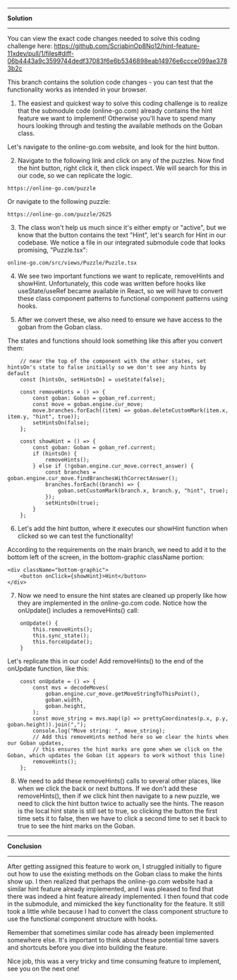 *******************
**Solution**
*******************

You can view the exact code changes needed to solve this coding challenge here: https://github.com/ScriabinOp8No12/hint-feature-11xdev/pull/1/files#diff-06b4443a9c3599744dedf37083f6e6b5346898eab14976e6ccce099ae3783b2c

This branch contains the solution code changes - you can test that the functionality works as intended in your browser.   

1. The easiest and quickest way to solve this coding challenge is to realize that the submodule code (online-go.com) already contains the hint feature we want to implement!  Otherwise you'll have to spend many hours looking through and testing the available methods on the Goban class.  

Let's navigate to the online-go.com website, and look for the hint button.

2. Navigate to the following link and click on any of the puzzles. Now find the hint button, right click it, then click inspect.  We will search for this in our code, so we can replicate the logic.

```
https://online-go.com/puzzle
```

Or navigate to the following puzzle:

```
https://online-go.com/puzzle/2625
```

3. The class won't help us much since it's either empty or "active", but we know that the button contains the text "Hint", let's search for Hint in our codebase.  We notice a file in our integrated submodule code that looks promising, "Puzzle.tsx": 

```
online-go.com/src/views/Puzzle/Puzzle.tsx
```

4. We see two important functions we want to replicate, removeHints and showHint.  Unfortunately, this code was written before hooks like useState/useRef became available in React, so we will have to convert these class component patterns to functional component patterns using hooks.  

5. After we convert these, we also need to ensure we have access to the goban from the Goban class.

The states and functions should look something like this after you convert them:

```
    // near the top of the component with the other states, set hintsOn's state to false initially so we don't see any hints by default
    const [hintsOn, setHintsOn] = useState(false); 

    const removeHints = () => {
        const goban: Goban = goban_ref.current;
        const move = goban.engine.cur_move;
        move.branches.forEach((item) => goban.deleteCustomMark(item.x, item.y, "hint", true));
        setHintsOn(false);
    };

    const showHint = () => {
        const goban: Goban = goban_ref.current;
        if (hintsOn) {
            removeHints();
        } else if (!goban.engine.cur_move.correct_answer) {
            const branches = goban.engine.cur_move.findBranchesWithCorrectAnswer();
            branches.forEach((branch) => {
                goban.setCustomMark(branch.x, branch.y, "hint", true);
            });
            setHintsOn(true);
        }
    };

```

6. Let's add the hint button, where it executes our showHint function when clicked so we can test the functionality!

According to the requirements on the main branch, we need to add it to the bottom left of the screen, in the bottom-graphic className portion:

```
<div className="bottom-graphic">
    <button onClick={showHint}>Hint</button>
</div>
``` 

7. Now we need to ensure the hint states are cleaned up properly like how they are implemented in the online-go.com code. Notice how the onUpdate() includes a removeHints() call:

```
    onUpdate() {
        this.removeHints();
        this.sync_state();
        this.forceUpdate();
    }
```

Let's replicate this in our code!  Add removeHints() to the end of the onUpdate function, like this:

```
    const onUpdate = () => {
        const mvs = decodeMoves(
            goban.engine.cur_move.getMoveStringToThisPoint(),
            goban.width,
            goban.height,
        );
        const move_string = mvs.map((p) => prettyCoordinates(p.x, p.y, goban.height)).join(",");
        console.log("Move string: ", move_string);
        // Add this removeHints method here so we clear the hints when our Goban updates, 
        // this ensures the hint marks are gone when we click on the Goban, which updates the Goban (it appears to work without this line)
        removeHints(); 
    };
```

8. We need to add these removeHints() calls to several other places, like when we click the back or next buttons.  If we don't add these removeHints(), then if we click hint then navigate to a new puzzle, we need to click the hint button twice to actually see the hints.  The reason is the local hint state is still set to true, so clicking the button the first time sets it to false, then we have to click a second time to set it back to true to see the hint marks on the Goban.

*******************
**Conclusion**
*******************

After getting assigned this feature to work on, I struggled initially to figure out how to use the existing methods on the Goban class to make the hints show up. I then realized that perhaps the online-go.com website had a similar hint feature already implemented, and I was pleased to find that there was indeed a hint feature already implemented.  I then found that code in the submodule, and mimicked the key functionality for the feature.  It still took a little while because I had to convert the class component structure to use the functional component structure with hooks.  

Remember that sometimes similar code has already been implemented somewhere else.  It's important to think about these potential time savers and shortcuts before you dive into building the feature.  

Nice job, this was a very tricky and time consuming feature to implement, see you on the next one! 

